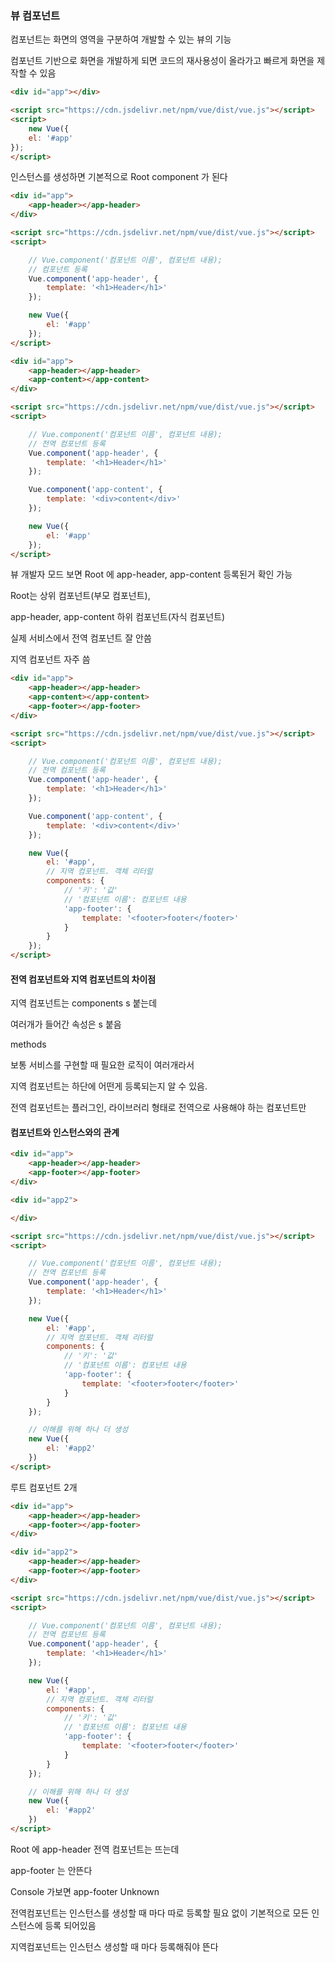 ### 뷰 컴포넌트

컴포넌트는 화면의 영역을 구분하여 개발할 수 있는 뷰의 기능

컴포넌트 기반으로 화면을 개발하게 되면 코드의 재사용성이 올라가고 빠르게 화면을 제작할 수 있음

```html
<div id="app"></div>

<script src="https://cdn.jsdelivr.net/npm/vue/dist/vue.js"></script>
<script>
    new Vue({
    el: '#app'
});
</script>
```

인스턴스를 생성하면 기본적으로 Root component 가 된다



```html
<div id="app">
    <app-header></app-header>
</div>

<script src="https://cdn.jsdelivr.net/npm/vue/dist/vue.js"></script>
<script>

    // Vue.component('컴포넌트 이름', 컴포넌트 내용);
    // 컴포넌트 등록
    Vue.component('app-header', {
        template: '<h1>Header</h1>'
    });

    new Vue({
        el: '#app'
    });
</script>
```



```html
<div id="app">
    <app-header></app-header>
    <app-content></app-content>
</div>

<script src="https://cdn.jsdelivr.net/npm/vue/dist/vue.js"></script>
<script>

    // Vue.component('컴포넌트 이름', 컴포넌트 내용);
    // 전역 컴포넌트 등록
    Vue.component('app-header', {
        template: '<h1>Header</h1>'
    });

    Vue.component('app-content', {
        template: '<div>content</div>'
    });

    new Vue({
        el: '#app'
    });
</script>
```

뷰 개발자 모드 보면 Root 에 app-header, app-content 등록된거 확인 가능

Root는 상위 컴포넌트(부모 컴포넌트), 

app-header, app-content 하위 컴포넌트(자식 컴포넌트)

실제 서비스에서 전역 컴포넌트 잘 안씀



지역 컴포넌트 자주 씀

```html
<div id="app">
    <app-header></app-header>
    <app-content></app-content>
    <app-footer></app-footer>
</div>

<script src="https://cdn.jsdelivr.net/npm/vue/dist/vue.js"></script>
<script>

    // Vue.component('컴포넌트 이름', 컴포넌트 내용);
    // 전역 컴포넌트 등록
    Vue.component('app-header', {
        template: '<h1>Header</h1>'
    });

    Vue.component('app-content', {
        template: '<div>content</div>'
    });

    new Vue({
        el: '#app',
        // 지역 컴포넌트. 객체 리터럴
        components: {
            // '키': '값'
            // '컴포넌트 이름': 컴포넌트 내용
            'app-footer': {
                template: '<footer>footer</footer>'
            }
        }
    });
</script>
```



#### 전역 컴포넌트와 지역 컴포넌트의 차이점

지역 컴포넌트는 components s 붙는데

여러개가 들어간 속성은 s 붙음

methods

보통 서비스를 구현할 때 필요한 로직이 여러개라서



지역 컴포넌트는 하단에 어떤게 등록되는지 알 수 있음.



전역 컴포넌트는 플러그인, 라이브러리 형태로 전역으로 사용해야 하는 컴포넌트만



#### 컴포넌트와 인스턴스와의 관계

```html
<div id="app">
    <app-header></app-header>
    <app-footer></app-footer>
</div>

<div id="app2">

</div>

<script src="https://cdn.jsdelivr.net/npm/vue/dist/vue.js"></script>
<script>

    // Vue.component('컴포넌트 이름', 컴포넌트 내용);
    // 전역 컴포넌트 등록
    Vue.component('app-header', {
        template: '<h1>Header</h1>'
    });

    new Vue({
        el: '#app',
        // 지역 컴포넌트. 객체 리터럴
        components: {
            // '키': '값'
            // '컴포넌트 이름': 컴포넌트 내용
            'app-footer': {
                template: '<footer>footer</footer>'
            }
        }
    });

    // 이해를 위해 하나 더 생성
    new Vue({
        el: '#app2'
    })
</script>
```

루트 컴포넌트 2개



```html
<div id="app">
    <app-header></app-header>
    <app-footer></app-footer>
</div>

<div id="app2">
    <app-header></app-header>
    <app-footer></app-footer>
</div>

<script src="https://cdn.jsdelivr.net/npm/vue/dist/vue.js"></script>
<script>

    // Vue.component('컴포넌트 이름', 컴포넌트 내용);
    // 전역 컴포넌트 등록
    Vue.component('app-header', {
        template: '<h1>Header</h1>'
    });

    new Vue({
        el: '#app',
        // 지역 컴포넌트. 객체 리터럴
        components: {
            // '키': '값'
            // '컴포넌트 이름': 컴포넌트 내용
            'app-footer': {
                template: '<footer>footer</footer>'
            }
        }
    });

    // 이해를 위해 하나 더 생성
    new Vue({
        el: '#app2'
    })
</script>
```

Root 에 app-header 전역 컴포넌트는 뜨는데

app-footer 는 안뜬다

Console 가보면 app-footer Unknown



전역컴포넌트는 인스턴스를 생성할 때 마다 따로 등록할 필요 없이 기본적으로 모든 인스턴스에 등록 되어있음

지역컴포넌트는 인스턴스 생성할 때 마다 등록해줘야 뜬다